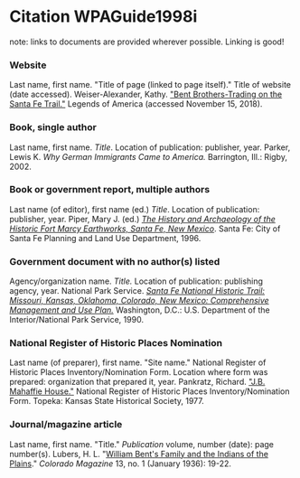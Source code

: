 # Citation WPAGuide1998i

note: links to documents are provided wherever possible. Linking is good!

### Website

Last name, first name. "Title of page (linked to page itself)." Title of website (date accessed).
Weiser-Alexander, Kathy. ["Bent Brothers-Trading on the Santa Fe Trail."](https://www.legendsofamerica.com/bent-brothers/) Legends of America (accessed November 15, 2018).

### Book, single author

Last name, first name. _Title_. Location of publication: publisher, year.
Parker, Lewis K. _Why German Immigrants Came to America._ Barrington, Ill.: Rigby, 2002.

### Book or government report, multiple authors
Last name (of editor), first name (ed.) _Title_. Location of publication: publisher, year.
Piper, Mary J. (ed.) [_The History and Archaeology of the Historic Fort Marcy Earthworks, Santa Fe, New Mexico_](https://www.nps.gov/safe/learn/historyculture/upload/History-and-Archeology-of-Fort-Marcy-Earthworks-508.pdf). Santa Fe: City of Santa Fe Planning and Land Use Department, 1996.

### Government document with no author(s) listed
Agency/organization name. _Title._ Location of publication: publishing agency, year.
National Park Service. [_Santa Fe National Historic Trail: Missouri, Kansas, Oklahoma, Colorado, New Mexico: Comprehensive Management and Use Plan._](https://catalog.hathitrust.org/Record/002444854) Washington, D.C.: U.S. Department of the Interior/National Park Service, 1990.

### National Register of Historic Places Nomination

Last name (of preparer), first name. "Site name." National Register of Historic Places Inventory/Nomination Form. Location where form was prepared: organization that prepared it, year.
Pankratz, Richard. ["J.B. Mahaffie House."](https://www.kshs.org/resource/national_register/nominationsNRDB/Johnson_MahaffieJBHouseNR.pdf) National Register of Historic Places Inventory/Nomination Form. Topeka: Kansas State Historical Society, 1977.

### Journal/magazine article

Last name, first name. "Title." _Publication_ volume, number (date): page number(s).
Lubers, H. L. "[William Bent's Family and the Indians of the Plains](https://www.historycolorado.org/sites/default/files/media/document/2018/ColoradoMagazine_v13n1_January1936.pdf)." _Colorado Magazine_ 13, no. 1 (January 1936): 19-22.
